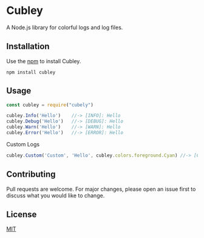 # Cubley

A Node.js library for colorful logs and log files.

## Installation

Use the [npm](https://www.npmjs.com/get-npm) to install Cubley.

```npm
npm install cubley
```

## Usage

```js
const cubley = require("cubely")
```

```js
cubley.Info('Hello')    //-> [INFO]: Hello
cubley.Debug('Hello')   //-> [DEBUG]: Hello
cubley.Warn('Hello')    //-> [WARN]: Hello
cubley.Error('Hello')   //-> [ERROR]: Hello
```

Custom Logs
```js
cubley.Custom('Custom', 'Hello', cubley.colors.foreground.Cyan) //-> [Custom]: Hello
```

## Contributing
Pull requests are welcome. For major changes, please open an issue first to discuss what you would like to change.
## License
[MIT](https://choosealicense.com/licenses/mit/)